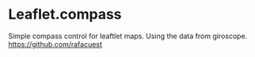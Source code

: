 Leaflet.compass
===============

Simple compass control for leaftlet maps. Using the data from giroscope.
https://github.com/rafacuest

